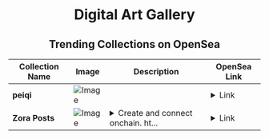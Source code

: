 <div align="center">

# Digital Art Gallery

## Trending Collections on OpenSea

| Collection Name                       | Image                                                                                     | Description                       | OpenSea Link                                                                                          |
|---------------------------------------|-------------------------------------------------------------------------------------------|-----------------------------------|--------------------------------------------------------------------------------------------------------|
| **peiqi** | ![Image](https://i.seadn.io/s/raw/files/abd19b4f9fe1f175d98c9613c26730af.png?w=500&auto=format?w=200&auto=format) |  | <details><summary>Link</summary>[peiqi](https://opensea.io/collection/peiqi-1)</details> |
| **Zora Posts** | ![Image](https://i.seadn.io/s/raw/files/d2bcde1ca41bdd49ec0fadd238edc57b.png?w=500&auto=format?w=200&auto=format) | <details><summary>Create and connect onchain. ht...</summary>Create and connect onchain. https://zora.co</details> | <details><summary>Link</summary>[Zora Posts](https://opensea.io/collection/zora-posts-17845)</details> |

</div>